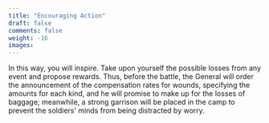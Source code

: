 ```yaml
---
title: "Encouraging Action"
draft: false
comments: false
weight: -16
images:
---
```


In this way, you will inspire. Take upon yourself the possible losses from any event and propose rewards. Thus, before the battle, the General will order the announcement of the compensation rates for wounds, specifying the amounts for each kind, and he will promise to make up for the losses of baggage; meanwhile, a strong garrison will be placed in the camp to prevent the soldiers' minds from being distracted by worry.